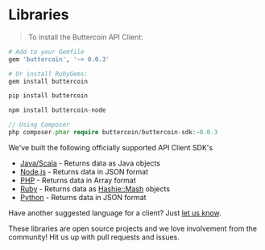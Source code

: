 # Libraries

> To install the Buttercoin API Client:

```ruby
# Add to your Gemfile
gem 'buttercoin', '~> 0.0.3'

# Or install RubyGems:
gem install buttercoin
```

```python
pip install buttercoin
```

```javascript
npm install buttercoin-node
```

```php
// Using Composer
php composer.phar require buttercoin/buttercoin-sdk:~0.0.3
```

We've built the following officially supported API Client SDK's

* [Java/Scala](https://github.com/buttercoin/buttercoin-java) - Returns data as Java objects
* [Node.js](https://github.com/buttercoin/buttercoin-node) - Returns data in JSON format
* [PHP](https://github.com/buttercoin/buttercoin-php) - Returns data in Array format
* [Ruby](https://github.com/buttercoin/buttercoin-ruby) - Returns data as [Hashie::Mash](https://github.com/intridea/hashie) objects
* [Python](https://github.com/buttercoin/buttercoin-python) - Returns data in JSON format

Have another suggested language for a client?  Just [let us know](mailto:api@buttercoin.com?subject=Add%20An%20API%20Language).

<aside class="notice">
  These libraries are open source projects and we love involvement from the community! Hit us up with pull requests and issues.
</aside>


